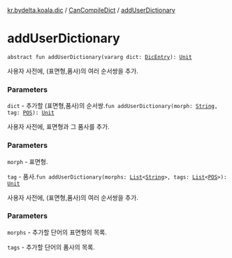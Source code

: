 [kr.bydelta.koala.dic](../index.md) / [CanCompileDict](index.md) / [addUserDictionary](./add-user-dictionary.md)

# addUserDictionary

`abstract fun addUserDictionary(vararg dict: `[`DicEntry`](../-dic-entry.md)`): `[`Unit`](https://kotlinlang.org/api/latest/jvm/stdlib/kotlin/-unit/index.html)

사용자 사전에, (표면형,품사)의 여러 순서쌍을 추가.

### Parameters

`dict` - 추가할 (표면형,품사)의 순서쌍.`fun addUserDictionary(morph: `[`String`](https://kotlinlang.org/api/latest/jvm/stdlib/kotlin/-string/index.html)`, tag: `[`POS`](../../kr.bydelta.koala/-p-o-s/index.md)`): `[`Unit`](https://kotlinlang.org/api/latest/jvm/stdlib/kotlin/-unit/index.html)

사용자 사전에, 표면형과 그 품사를 추가.

### Parameters

`morph` - 표면형.

`tag` - 품사.`fun addUserDictionary(morphs: `[`List`](https://kotlinlang.org/api/latest/jvm/stdlib/kotlin.collections/-list/index.html)`<`[`String`](https://kotlinlang.org/api/latest/jvm/stdlib/kotlin/-string/index.html)`>, tags: `[`List`](https://kotlinlang.org/api/latest/jvm/stdlib/kotlin.collections/-list/index.html)`<`[`POS`](../../kr.bydelta.koala/-p-o-s/index.md)`>): `[`Unit`](https://kotlinlang.org/api/latest/jvm/stdlib/kotlin/-unit/index.html)

사용자 사전에, (표면형,품사)의 여러 순서쌍을 추가.

### Parameters

`morphs` - 추가할 단어의 표면형의 목록.

`tags` - 추가할 단어의 품사의 목록.